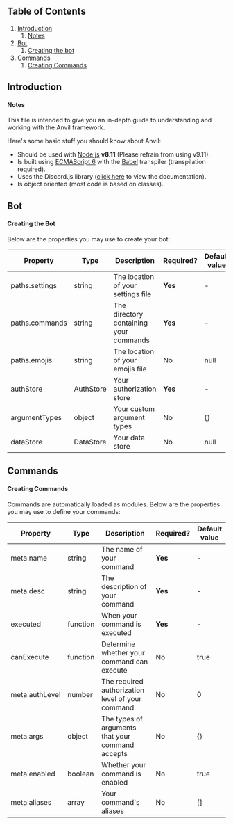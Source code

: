 ## Table of Contents
1. [Introduction](https://github.com/CloudRex/Anvil/blob/master/REFERENCE.md#introduction)
    1. [Notes](https://github.com/CloudRex/Anvil/blob/master/REFERENCE.md#notes)
2. [Bot](https://github.com/CloudRex/Anvil/blob/master/REFERENCE.md#bot)
    1. [Creating the bot](https://github.com/CloudRex/Anvil/blob/master/REFERENCE.md#creating-the-bot)
3. [Commands](https://github.com/CloudRex/Anvil/blob/master/REFERENCE.md#commands)
    1. [Creating Commands](https://github.com/CloudRex/Anvil/blob/master/REFERENCE.md#creating-commands)

## Introduction
#### Notes
This file is intended to give you an in-depth guide to understanding and working with the Anvil framework.

Here's some basic stuff you should know about Anvil:

* Should be used with [Node.js](https://nodejs.org/en/) **v8.11** (Please refrain from using v9.11).
* Is built using [ECMAScript 6](http://es6-features.org/#Constants) with the [Babel](https://babeljs.io/) transpiler (transpilation required).
* Uses the Discord.js library ([click here](https://discord.js.org/#/docs/main/stable/general/welcome) to view the documentation).
* Is object oriented (most code is based on classes).

## Bot
#### Creating the Bot
Below are the properties you may use to create your bot:

| Property       | Type      | Description                            | Required? | Default value |
|----------------|-----------|----------------------------------------|-----------|---------------|
| paths.settings | string    | The location of your settings file     | **Yes**   | -             |
| paths.commands | string    | The directory containing your commands | **Yes**   | -             |
| paths.emojis   | string    | The location of your emojis file       | No        | null          |
| authStore      | AuthStore | Your authorization store               | **Yes**   | -             |
| argumentTypes  | object    | Your custom argument types             | No        | {}            |
| dataStore      | DataStore | Your data store                        | No        | null          |

## Commands
#### Creating Commands
Commands are automatically loaded as modules. Below are the properties you may use to define your commands:


| Property       | Type          | Description                                      | Required? | Default value |
|----------------|---------------|--------------------------------------------------|-----------|---------------|
| meta.name      | string        | The name of your command                         | **Yes**   | -             |
| meta.desc      | string        | The description of your command                  | **Yes**   | -             |
| executed       | function      | When your command is executed                    | **Yes**   | -             |
| canExecute     | function      | Determine whether your command can execute       | No        | true          |
| meta.authLevel | number        | The required authorization level of your command | No        | 0             |
| meta.args      | object        | The types of arguments that your command accepts | No        | {}            |
| meta.enabled   | boolean       | Whether your command is enabled                  | No        | true          |
| meta.aliases   | array<string> | Your command's aliases                           | No        | []            |
